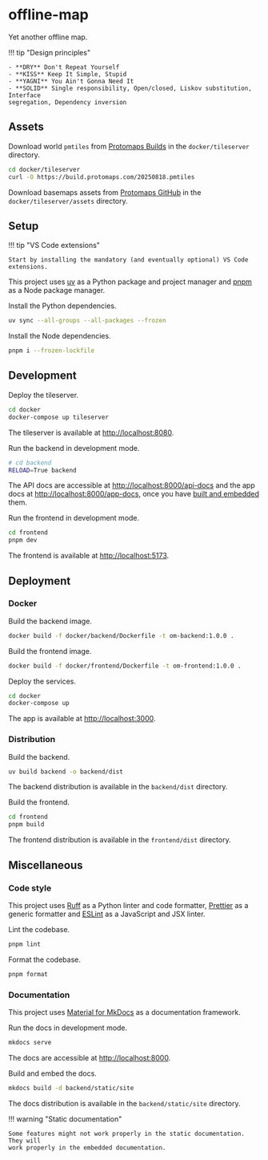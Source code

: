 # offline-map

Yet another offline map.

!!! tip "Design principles"

    - **DRY** Don't Repeat Yourself
    - **KISS** Keep It Simple, Stupid
    - **YAGNI** You Ain't Gonna Need It
    - **SOLID** Single responsibility, Open/closed, Liskov substitution, Interface
    segregation, Dependency inversion

## Assets

Download world `pmtiles` from
[Protomaps Builds](https://maps.protomaps.com/builds) in the `docker/tileserver`
directory.

```bash
cd docker/tileserver
curl -O https://build.protomaps.com/20250818.pmtiles
```

Download basemaps assets from
[Protomaps GitHub](https://github.com/protomaps/basemaps-assets) in the
`docker/tileserver/assets` directory.

## Setup

!!! tip "VS Code extensions"

    Start by installing the mandatory (and eventually optional) VS Code extensions.

This project uses [uv](https://docs.astral.sh/uv) as a Python package and
project manager and [pnpm](https://pnpm.io) as a Node package manager.

Install the Python dependencies.

```bash
uv sync --all-groups --all-packages --frozen
```

Install the Node dependencies.

```bash
pnpm i --frozen-lockfile
```

## Development

Deploy the tileserver.

```bash
cd docker
docker-compose up tileserver
```

The tileserver is available at [http://localhost:8080](http://localhost:8080).

Run the backend in development mode.

```bash
# cd backend
RELOAD=True backend
```

The API docs are accessible at
[http://localhost:8000/api-docs](http://localhost:8000/api-docs) and the app
docs at [http://localhost:8000/app-docs](http://localhost:8000/app-docs), once
you have [built and embedded](#documentation) them.

Run the frontend in development mode.

```bash
cd frontend
pnpm dev
```

The frontend is available at [http://localhost:5173](http://localhost:5173).

## Deployment

### Docker

Build the backend image.

```bash
docker build -f docker/backend/Dockerfile -t om-backend:1.0.0 .
```

Build the frontend image.

```bash
docker build -f docker/frontend/Dockerfile -t om-frontend:1.0.0 .
```

Deploy the services.

```bash
cd docker
docker-compose up
```

The app is available at [http://localhost:3000](http://localhost:3000).

### Distribution

Build the backend.

```bash
uv build backend -o backend/dist
```

The backend distribution is available in the `backend/dist` directory.

Build the frontend.

```bash
cd frontend
pnpm build
```

The frontend distribution is available in the `frontend/dist` directory.

## Miscellaneous

### Code style

This project uses [Ruff](https://docs.astral.sh/ruff) as a Python linter and
code formatter, [Prettier](https://prettier.io) as a generic formatter and
[ESLint](https://eslint.org) as a JavaScript and JSX linter.

Lint the codebase.

```bash
pnpm lint
```

Format the codebase.

```bash
pnpm format
```

### Documentation

This project uses
[Material for MkDocs](https://squidfunk.github.io/mkdocs-material) as a
documentation framework.

Run the docs in development mode.

```bash
mkdocs serve
```

The docs are accessible at [http://localhost:8000](http://localhost:8000).

Build and embed the docs.

```bash
mkdocs build -d backend/static/site
```

The docs distribution is available in the `backend/static/site` directory.

!!! warning "Static documentation"

    Some features might not work properly in the static documentation. They will
    work properly in the embedded documentation.

